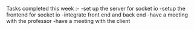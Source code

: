 Tasks completed this week :-
-set up the server for socket io
-setup the frontend for socket io
-integrate front end and back end
-have a meeting with the professor
-have a meeting with the client
